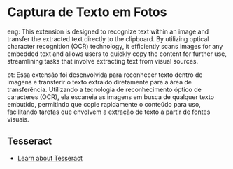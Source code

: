 
# Captura de Texto em Fotos

eng: 
This extension is designed to recognize text within an image and transfer the extracted text directly to the clipboard. By utilizing optical character recognition (OCR) technology, it efficiently scans images for any embedded text and allows users to quickly copy the content for further use, streamlining tasks that involve extracting text from visual sources.

pt: Essa extensão foi desenvolvida para reconhecer texto dentro de imagens e transferir o texto extraído diretamente para a área de transferência. Utilizando a tecnologia de reconhecimento óptico de caracteres (OCR), ela escaneia as imagens em busca de qualquer texto embutido, permitindo que copie rapidamente o conteúdo para uso, facilitando tarefas que envolvem a extração de texto a partir de fontes visuais.



## Tesseract

 - [Learn about Tesseract](https://tesseract.projectnaptha.com/)

